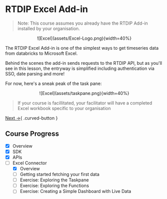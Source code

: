 
# RTDIP Excel Add-in

>
> Note: This course assumes you already have the RTDIP Add-in installed by your organisation.
>

<center> ![Excel](assets/Excel-Logo.png){width=40%} </center>

The RTDIP Excel Add-in is one of the simplest ways to get timeseries data from databricks to Microsoft Excel.

Behind the scenes the add-in sends requests to the RTDIP API, but as you'll see in this lesson, the entryway is simplified including authentication via SSO, date parsing and more!


For now, here's a sneak peak of the task pane:
<center> ![Excel](assets/taskpane.png){width=40%} </center>

>
> If your course is facillitated, your facilitator will have a completed Excel workbook specific to your organisation
>

[Next →](./getting-started.md){ .curved-button }

## Course Progress
-   [X] Overview
-   [X] SDK
-   [X] APIs
-   [ ] Excel Connector
    *   [X] Overview
    *   [ ] Getting started fetching your first data
    *   [ ] Exercise: Exploring the Taskpane
    *   [ ] Exercise: Exploring the Functions
    *   [ ] Exercise: Creating a Simple Dashboard with Live Data
